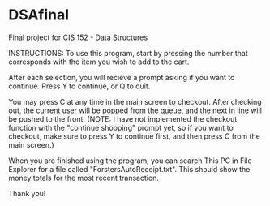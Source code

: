 # DSAfinal
Final project for CIS 152 - Data Structures

INSTRUCTIONS: 
To use this program, start by pressing the number that corresponds with the item you wish to add to the cart.

After each selection, you will recieve a prompt asking if you want to continue. Press Y to continue, or Q to quit.

You may press C at any time in the main screen to checkout. After checking out, the current user will be popped from the queue, 
and the next in line will be pushed to the front. (NOTE: I have not implemented the checkout function with the "continue shopping" prompt yet,
so if you want to checkout, make sure to press Y to continue first, and then press C from the main screen.)

When you are finished using the program, you can search This PC in File Explorer for a file called "ForstersAutoReceipt.txt". 
This should show the money totals for the most recent transaction. 

Thank you!
